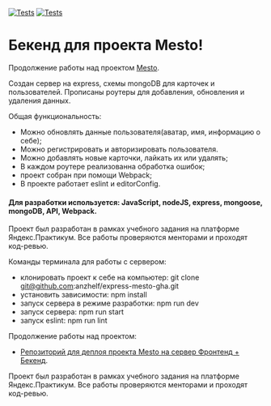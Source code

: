 [![Tests](../../actions/workflows/tests-13-sprint.yml/badge.svg)](../../actions/workflows/tests-13-sprint.yml) [![Tests](../../actions/workflows/tests-14-sprint.yml/badge.svg)](../../actions/workflows/tests-14-sprint.yml)

# Бекенд для проекта Mesto!

Продолжение работы над проектом [Mesto](https://github.com/anzhelf/mesto-react).

Создан сервер на express, схемы mongoDB для карточек и пользователей.
Прописаны роутеры для добавления, обновления и удаления данных.

Общая функциональность:

- Можно обновлять данные пользователя(аватар, имя, информацию о себе);
- Можно регистрировать и авторизировать пользователя.
- Можно добавлять новые карточки, лайкать их или удалять;
- В каждом роутере реализованна обработка ошибок;
- проект собран при помощи Webpack;
- В проекте работает eslint и editorConfig.

#### Для разработки используется: JavaScript, nodeJS, express, mongoose, mongoDB, API, Webpack.

Проект был разработан в рамках учебного задания на платформе Яндекс.Практикум. Все работы проверяются менторами и проходят код-ревью.

Команды терминала для работы с сервером:

- клонировать проект к себе на компьютер: git clone git@github.com:anzhelf/express-mesto-gha.git
- установить зависимости: npm install
- запуск сервера в режиме разработки: npm run dev
- запуск сервера: npm run start
- запуск eslint: npm run lint

Продолжение работы над проектом:

- [Репозиторий для деплоя проекта Mesto на сервер Фронтенд + Бекенд](https://github.com/anzhelf/react-mesto-api-full-gha).

Проект был разработан в рамках учебного задания на платформе Яндекс.Практикум. Все работы проверяются менторами и проходят код-ревью.
